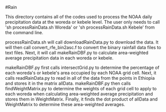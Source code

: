 #Rain

This directory contains all of the codes used to process the NOAA daily precipitation data at the woreda or kebele level. The
user only needs to call 'sh processRainData.sh Woreda' or 'sh processRainData.sh Kebele' from the command line.

processRainData.sh will call downloadRainData.py to download the data. It will then call convert_rfe_bin2asc.f to convert the 
binary rainfall data files to text files. Next, it will call makeRainDBF.py to calculate area-weighted average precipitation
data in each woreda or kebele.

makeRainDBF.py first calls intersectGrid.py to determine the percentage of each woreda's or kebele's area occupied by each NOAA
grid cell. Next, it calls readRainData.py to read in all of the data from the points in Ethiopia and stores it in the matrix
allData. makeRainDBF.py then calls findWeightMatrix.py to determine the weights of each grid cell to apply to each woreda when
calculating area-weighted average precipitation and stores them in WeightMatrix. Finally, it finds the dot product of allData
and WeightMatrix to determine these area-weighted averages.
